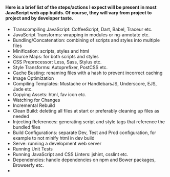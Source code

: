 #### Here is a brief list of the steps/actions I expect will be present in most JavaScript web app builds. Of course, they will vary from project to project and by developer taste.

* Transcompiling JavaScript: CoffeeScript, Dart, Babel, Traceur etc.
* JavaScript Transforms: wrapping in modules or ng-annotate etc.
* Bundling/Concatenation: combining of scripts and styles into multiple files
* Minification: scripts, styles and html
* Source Maps: for both scripts and styles
* CSS Preprocessor: Less, Sass, Stylus etc.
* Style Transforms: Autoprefixer, PostCSS etc.
* Cache Busting: renaming files with a hash to prevent incorrect caching
* Image Optimization
* Compiling Templates: Mustache or HandlebarsJS, Underscore, EJS, Jade etc.
* Copying Assets: html, fav icon etc.
* Watching for Changes
* Incremental Rebuild
* Clean Build: deleting all files at start or preferably cleaning up files as needed
* Injecting References: generating script and style tags that reference the bundled files
* Build Configurations: separate Dev, Test and Prod configuration, for example to not minify html in dev build
* Serve: running a development web server
* Running Unit Tests
* Running JavaScript and CSS Linters: jshint, csslint etc.
* Dependencies: handle dependencies on npm and Bower packages, Browserfy etc.
* 

